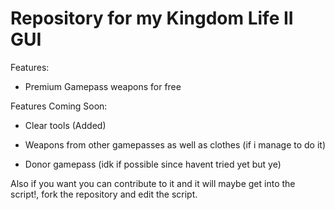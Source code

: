 # Repository for my Kingdom Life II GUI
Features:

- Premium Gamepass weapons for free

Features Coming Soon:

- Clear tools (Added)

- Weapons from other gamepasses as well as clothes (if i manage to do it)

-  Donor gamepass (idk if possible since havent tried yet but ye)

Also if you want you can contribute to it and it will maybe get into the script!, fork the repository and edit the script.

